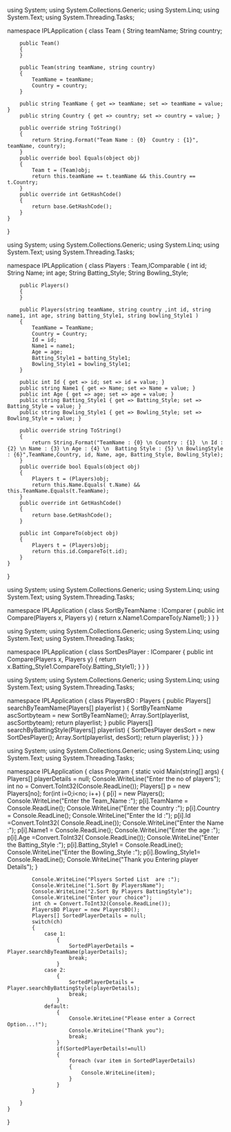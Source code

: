 using System;
using System.Collections.Generic;
using System.Linq;
using System.Text;
using System.Threading.Tasks;

namespace IPLApplication
{
    class Team
    {
        String teamName;
        String country;

        public Team()
        {
        }

        public Team(string teamName, string country)
        {
            TeamName = teamName;
            Country = country;
        }

        public string TeamName { get => teamName; set => teamName = value; }
        public string Country { get => country; set => country = value; }

        public override string ToString()
        {
            return String.Format("Team Name : {0}  Country : {1}", teamName, country);
        }
        public override bool Equals(object obj)
        {
            Team t = (Team)obj;
            return this.teamName == t.teamName && this.Country == t.Country;
        }
        public override int GetHashCode()
        {
            return base.GetHashCode();
        }
    }
}





using System;
using System.Collections.Generic;
using System.Linq;
using System.Text;
using System.Threading.Tasks;

namespace IPLApplication
{
    class Players : Team,IComparable
    {
        int id;
        String Name;
        int age;
        String Batting_Style;
        String Bowling_Style;

        public Players()
        {
        }

        public Players(string teamName, string country ,int id, string name1, int age, string batting_Style1, string bowling_Style1 )
        {
            TeamName = TeamName;
            Country = Country;
            Id = id;
            Name1 = name1;
            Age = age;
            Batting_Style1 = batting_Style1;
            Bowling_Style1 = bowling_Style1;
        }

        public int Id { get => id; set => id = value; }
        public string Name1 { get => Name; set => Name = value; }
        public int Age { get => age; set => age = value; }
        public string Batting_Style1 { get => Batting_Style; set => Batting_Style = value; }
        public string Bowling_Style1 { get => Bowling_Style; set => Bowling_Style = value; }

        public override string ToString()
        {
            return String.Format("TeamName : {0} \n Country : {1}  \n Id : {2} \n Name : {3} \n Age : {4} \n  Batting Style : {5} \n BowlingStyle  : {6}",TeamName,Country, id, Name, age, Batting_Style, Bowling_Style); 
        }
        public override bool Equals(object obj)
        {
            Players t = (Players)obj;
            return this.Name.Equals( t.Name) && this.TeamName.Equals(t.TeamName);
        }
        public override int GetHashCode()
        {
            return base.GetHashCode();
        }

        public int CompareTo(object obj)
        {
            Players t = (Players)obj;
            return this.id.CompareTo(t.id);
        }
    }
}





using System;
using System.Collections.Generic;
using System.Linq;
using System.Text;
using System.Threading.Tasks;

namespace IPLApplication
{
    class SortByTeamName : IComparer<Players>
    {
        public int Compare(Players x, Players y)
        {
            return x.Name1.CompareTo(y.Name1);
        }
    }
}




using System;
using System.Collections.Generic;
using System.Linq;
using System.Text;
using System.Threading.Tasks;

namespace IPLApplication
{
    class SortDesPlayer : IComparer<Players>
    {
        public int Compare(Players x, Players y)
        {
            return x.Batting_Style1.CompareTo(y.Batting_Style1);
        }
    }
}




using System;
using System.Collections.Generic;
using System.Linq;
using System.Text;
using System.Threading.Tasks;

namespace IPLApplication
{
    class PlayersBO : Players
    {
       public Players[] searchByTeamName(Players[] playerlist )
        {
            SortByTeamName ascSortbyteam = new SortByTeamName();
            Array.Sort(playerlist, ascSortbyteam);
            return playerlist;
        }
        public Players[] searchByBattingStyle(Players[] playerlist)
        {
            SortDesPlayer desSort = new SortDesPlayer();
            Array.Sort(playerlist, desSort);
            return playerlist;
        }
    }
}






using System;
using System.Collections.Generic;
using System.Linq;
using System.Text;
using System.Threading.Tasks;

namespace IPLApplication
{
    class Program
    {
        static void Main(string[] args)
        {
            Players[] playerDetails = null;
            Console.WriteLine("Enter the no of players");
            int no = Convert.ToInt32(Console.ReadLine());
            Players[] p = new Players[no];
            for(int i=0;i<no; i++)
            {
                p[i] = new Players();
                Console.WriteLine("Enter the Team_Name :");
                p[i].TeamName = Console.ReadLine();
                Console.WriteLine("Enter the Country :");
                p[i].Country = Console.ReadLine();
                Console.WriteLine("Enter the Id :");
                p[i].Id =Convert.ToInt32( Console.ReadLine());
                Console.WriteLine("Enter the Name :");
                p[i].Name1 = Console.ReadLine();
                Console.WriteLine("Enter the age :");
                p[i].Age =Convert.ToInt32( Console.ReadLine());
                Console.WriteLine("Enter the Batting_Style :");
                p[i].Batting_Style1 = Console.ReadLine();
                Console.WriteLine("Enter the Bowling_Style :");
                p[i].Bowling_Style1= Console.ReadLine();
                Console.WriteLine("Thank you Entering player Details");
            }
            

            Console.WriteLine("Plsyers Sorted List  are :");
            Console.WriteLine("1.Sort By PlayersName");
            Console.WriteLine("2.Sort By Players BattingStyle");
            Console.WriteLine("Enter your choice");
            int ch = Convert.ToInt32(Console.ReadLine());
            PlayersBO Player = new PlayersBO();
            Players[] SortedPlayerDetails = null;
            switch(ch)
            {
                case 1:
                    {
                        SortedPlayerDetails = Player.searchByTeamName(playerDetails);
                        break;
                    }
                case 2:
                    {
                        SortedPlayerDetails = Player.searchByBattingStyle(playerDetails);
                        break;
                    }
                default:
                    {
                        Console.WriteLine("Please enter a Correct Option...!");
                        Console.WriteLine("Thank you");
                        break;
                    }
                    if(SortedPlayerDetails!=null)
                    {
                        foreach (var item in SortedPlayerDetails)
                        {
                            Console.WriteLine(item);
                        }
                    }
            }

        }
    }
}

